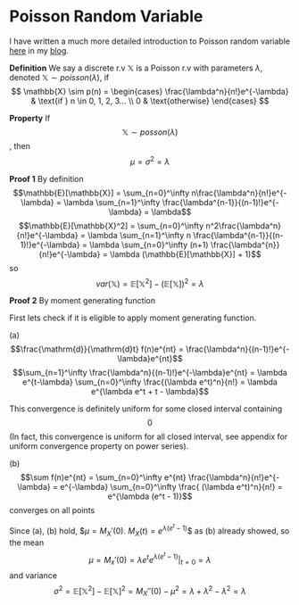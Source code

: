 # Poisson Random Variable
I have written a much more detailed introduction to Poisson random variable [here](https://docs.google.com/file/d/0B3_JVAzZH1m9NmJBdU02TVRtaXc/edit?usp=sharing) in my [blog](http://schwannden.wix.com/rigor#!math/ck0q).

**Definition** We say a discrete r.v $\mathbb{X}$ is a Poisson r.v with parameters $\lambda$, denoted $\mathbb{X} \sim poisson(\lambda)$, if
$$
 \mathbb{X} \sim p(n) =
  \begin{cases}
   \frac{\lambda^n}{n!}e^{-\lambda} & \text{if } n \in 0, 1, 2, 3... \\
   0       & \text{otherwise}
  \end{cases}
$$

**Property** If $$\mathbb{X} \sim posson(\lambda)$$, then $$\mu = \sigma^2 = \lambda$$

**Proof 1** By definition
$$\mathbb{E}[\mathbb{X}] = \sum_{n=0}^\infty n\frac{\lambda^n}{n!}e^{-\lambda} = \lambda \sum_{n=1}^\infty \frac{\lambda^{n-1}}{(n-1)!}e^{-\lambda} = \lambda$$
$$\mathbb{E}[\mathbb{X}^2] = \sum_{n=0}^\infty n^2\frac{\lambda^n}{n!}e^{-\lambda} = \lambda \sum_{n=1}^\infty n  \frac{\lambda^{n-1}}{(n-1)!}e^{-\lambda} =  \lambda \sum_{n=0}^\infty (n+1)  \frac{\lambda^{n}}{n!}e^{-\lambda} = \lambda (\mathbb{E}[\mathbb{X}] + 1)$$
so $$var(\mathbb{X}) = \mathbb{E}[\mathbb{X}^2] - (\mathbb{E}[\mathbb{X}])^2 = \lambda$$

**Proof 2** By moment generating function

First lets check if it is eligible to apply moment generating function.

(a) 
$$\frac{\mathrm{d}}{\mathrm{d}t} f(n)e^{nt} = \frac{\lambda^n}{(n-1)!}e^{-\lambda}e^{nt}$$
$$\sum_{n=1}^\infty \frac{\lambda^n}{(n-1)!}e^{-\lambda}e^{nt} = \lambda e^{t-\lambda} \sum_{n=0}^\infty \frac{(\lambda e^t)^n}{n!} = \lambda e^{\lambda e^t + t - \lambda}$$

This convergence is definitely uniform for some closed interval containing $$0$$ (In fact, this convergence is uniform for all closed interval, see appendix for uniform convergence property on power series).

(b) $$\sum f(n)e^{nt} = \sum_{n=0}^\infty e^{nt}  \frac{\lambda^n}{n!}e^{-\lambda} = e^{-\lambda} \sum_{n=0}^\infty \frac{ (\lambda e^t)^n}{n!} = e^{\lambda (e^t - 1)}$$ converges on all points

Since (a), (b) hold, $$\mu = M_X'(0)$. $M_X(t) = e^{\lambda (e^t - 1)}$$ as (b) already showed, so the mean
$$ \mu = M_x'(0) = \lambda e^t e^{\lambda (e^t - 1)} |_{t=0} = \lambda $$
and variance
$$\sigma^2 = \mathbb{E}[\mathbb{X}^2] - \mathbb{E}[\mathbb{X}]^2 = M_X''(0) - \mu^2 = \lambda + \lambda^2 - \lambda^2 = \lambda$$


